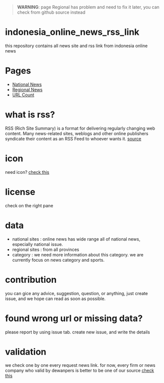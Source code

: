 > **WARNING**: page Regional has problem and need to fix it later, you can check from github source instead

# indonesia_online_news_rss_link
this repository contains all news site and rss link from indonesia online news

# Pages
- [National News](https://kertijayancom.github.io/indonesia_online_news_rss_link/National)
- [Regional News](https://kertijayancom.github.io/indonesia_online_news_rss_link/Regional)
- [URL Count](https://kertijayancom.github.io/indonesia_online_news_rss_link/UrlCount)

# what is rss?

RSS (Rich Site Summary) is a format for delivering regularly changing web content. Many news-related sites, weblogs and other online publishers syndicate their content as an RSS Feed to whoever wants it. [source](http://www.whatisrss.com/)


# icon
need icon? [check this](http://www.feedicons.com/)

# license
check on the right pane


# data
- national sites : online news has wide range all of national news, especially national issue.
- regional sites : from all provinces
- category : we need more information about this category. we are currently focus on news category and sports.


# contribution
you can gice any advice, suggestion, question, or anything, just create issue, and we hope can read as soon as possible.

# found wrong url or missing data?
please report by using issue tab. create new issue, and write the details

# validation
we check one by one every request news link. for now, every firm or news company who valid by dewanpers is better to be one of our source [check this](https://dewanpers.or.id/data/perusahaanpers/)
